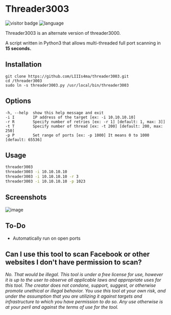 # Threader3003

![visitor badge](https://visitor-badge.glitch.me/badge?page_id=LIIIs4ma.threader3003) ![language](https://img.shields.io/badge/language-python3-3572A5)

Threader3003 is an alternate version of threader3000. 

A script written in Python3 that allows multi-threaded full port scanning in **15 seconds.** 


## Installation

```
git clone https://github.com/LIIIs4ma/threader3003.git
cd /threader3003
sudo ln -s threader3003.py /usr/local/bin/threader3003
```

## Options

```
-h, --help  show this help message and exit
-i I        IP address of the target [ex: -i 10.10.10.10]
-r R        Specify number of retries [ex: -r 1] [default: 1, max: 3]]
-t T        Specify number of thread [ex: -t 200] [default: 200, max: 250]
-p P        Set range of ports [ex: -p 1000] It means 0 to 1000 [default: 65536]
```

## Usage

```bash
threader3003
threader3003 -i 10.10.10.10
threader3003 -i 10.10.10.10 -r 3
threader3003 -i 10.10.10.10 -p 1023
```

## Screenshots

![image](https://user-images.githubusercontent.com/12685802/149636032-6227d8e0-7bae-43d5-93e9-082e1b5a2fa6.png)

## To-Do

- Automatically run on open ports

## Can I use this tool to scan Facebook or other websites I don't have permission to scan?

*No. That would be illegal.  This tool is under a free license for use, however it is up to the user to observe all applicable laws and appropriate uses for this tool.  The creator does not condone, support, suggest, or otherwise promote unethical or illegal behavior.  You use this tool at your own risk, and under the assumption that you are utilizing it against targets and infrastructure to which you have permission to do so.  Any use otherwise is at your peril and against the terms of use for the tool.*
